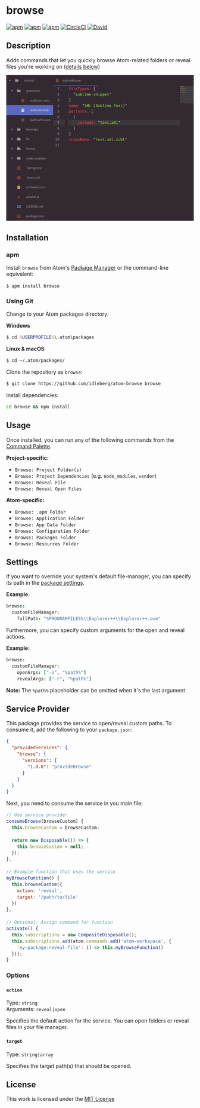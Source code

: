 # browse

[![apm](https://flat.badgen.net/apm/license/browse)](https://atom.io/packages/browse)
[![apm](https://flat.badgen.net/apm/v/browse)](https://atom.io/packages/browse)
[![apm](https://flat.badgen.net/apm/dl/browse)](https://atom.io/packages/browse)
[![CircleCI](https://flat.badgen.net/circleci/github/idleberg/atom-browse)](https://circleci.com/gh/idleberg/atom-browse)
[![David](https://flat.badgen.net/david/dep/idleberg/atom-browse)](https://david-dm.org/idleberg/atom-browse)

## Description

Adds commands that let you quickly browse Atom-related folders or reveal files you're working on ([details below](#usage))

![Screenshot](https://raw.githubusercontent.com/idleberg/atom-browse/master/screenshot.gif)

## Installation

### apm

Install `browse` from Atom's [Package Manager](http://flight-manual.atom.io/using-atom/sections/atom-packages/) or the command-line equivalent:

`$ apm install browse`

### Using Git

Change to your Atom packages directory:

**Windows**

```cmd
$ cd %USERPROFILE%\.atom\packages
```

**Linux & macOS**

```bash
$ cd ~/.atom/packages/
```

Clone the repository as `browse`:

```bash
$ git clone https://github.com/idleberg/atom-browse browse
```

Install dependencies:

```bash
cd browse && npm install
```

## Usage

Once installed, you can run any of the following commands from the [Command Palette](https://atom.io/docs/latest/getting-started-atom-basics#command-palette).

**Project-specific:**

* `Browse: Project Folder(s)`
* `Browse: Project Dependencies` (e.g. `node_modules`, `vendor`)
* `Browse: Reveal File`
* `Browse: Reveal Open Files`

**Atom-specific:**

* `Browse: .apm Folder`
* `Browse: Application Folder`
* `Browse: App Data Folder`
* `Browse: Configuration Folder`
* `Browse: Packages Folder`
* `Browse: Resources Folder`

## Settings

If you want to override your system's default file-manager, you can specify its path in the [package settings](https://flight-manual.atom.io/using-atom/sections/atom-packages/#package-settings).

**Example:**

```cson
browse:
  customFileManager:
    fullPath: "%PROGRAMFILES%\\Explorer++\\Explorer++.exe"
```

Furthermore, you can specify custom arguments for the open and reveal actions.

**Example:**

```cson
browse:
  customFileManager:
    openArgs: ["-o", "%path%"]
    revealArgs: ["-r", "%path%"]
```

**Note:** The `%path%` placeholder can be omitted when it's the last argument

## Service Provider

This package provides the service to open/reveal custom paths. To consume it, add the following to your `package.json`:

```json
{
  "providedServices": {
    "browse": {
      "versions": {
        "1.0.0": "provideBrowse"
      }
    }
  }
}
```

Next, you need to consume the service in you main file:

```js
// Use service provider
consumeBrowse(browseCustom) {
  this.browseCustom = browseCustom;

  return new Disposable(() => {
    this.browseCustom = null;
  });
},

// Example function that uses the service
myBrowseFunction() {
  this.browseCustom({
    action: 'reveal',
    target: '/path/to/file'
  })
},

// Optional: Assign command for function
activate() {
  this.subscriptions = new CompositeDisposable();
  this.subscriptions.add(atom.commands.add('atom-workspace', {
    'my-package:reveal-file': () => this.myBrowseFunction()
  }));
}
```

### Options

#### `action`

Type: `string`  
Arguments: `reveal|open`  

Specifies the default action for the service. You can open folders or reveal files in your file manager.

#### `target`

Type: `string|array`

Specifies the target path(s) that should be opened.

###

## License

This work is licensed under the [MIT License](LICENSE)
